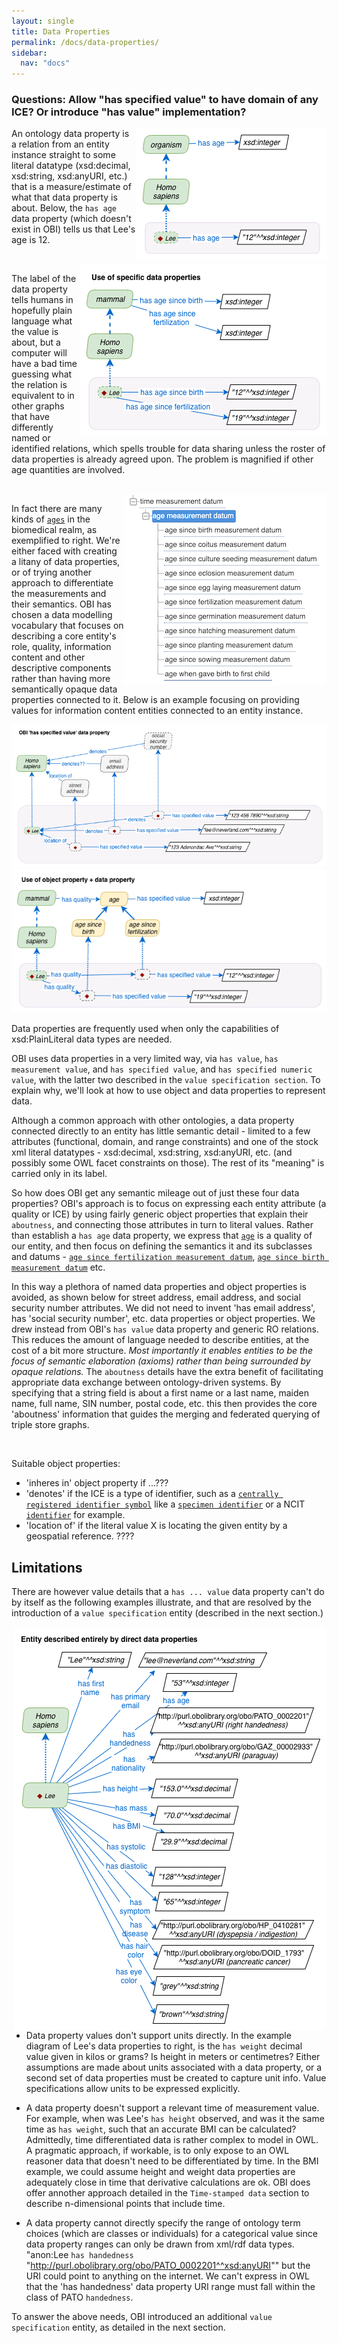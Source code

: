 ```yaml
---
layout: single
title: Data Properties
permalink: /docs/data-properties/
sidebar:
  nav: "docs"
---
```


### Questions: Allow "has specified value" to have domain of any ICE?  Or introduce "has value" implementation?

<img align="right" src="/assets/images/docs/data_lee_data_property_age.png">

An ontology data property is a relation from an entity instance straight to some literal datatype (xsd:decimal, xsd:string, xsd:anyURI, etc.) that is a measure/estimate of what that data property is about. Below, the `has age` data property (which doesn't exist in OBI) tells us that Lee's age is 12.

<br clear="both">

<img align="right" src="/assets/images/docs/data_lee_data_property_ages.png">

The label of the data property tells humans in hopefully plain language what the value is about, but a computer will have a bad time guessing what the relation is equivalent to in other graphs that have differently named or identified relations, which spells trouble for data sharing unless the roster of data properties is already agreed upon.  The problem is magnified if other age quantities are involved.

<br clear="both">

<img align="right" src="/assets/images/docs/data_age_measurement_datums.png">

In fact there are many kinds of [`ages`](http://purl.obolibrary.org/obo/OBI_0001167) in the biomedical realm, as exemplified to right. We're either faced with creating a litany of data properties, or of trying another approach to differentiate the measurements and their semantics. OBI has chosen a data modelling vocabulary that focuses on describing a core entity's role, quality, information content and other descriptive components rather than having more semantically opaque data properties connected to it. Below is an example focusing on providing values for information content entities connected to an entity instance.

<img src="/assets/images/docs/data_lee_has_specified_value.png">

<img src="/assets/images/docs/data_lee_object_property_ages.png">

Data properties are frequently used when only the capabilities of xsd:PlainLiteral data types are needed. 

OBI uses data properties in a very limited way, via `has value`, `has measurement value`, and `has specified value`, and `has specified numeric value`, with the latter two described in the `value specification section`.  To explain why, we'll look at how to use object and data properties to represent data.


Although a common approach with other ontologies, a data property connected directly to an entity has little semantic detail - limited to a few attributes (functional, domain, and range constraints) and one of the stock xml literal datatypes - xsd:decimal, xsd:string, xsd:anyURI, etc. (and possibly some OWL facet constraints on those). The rest of its "meaning" is carried only in its label.  

So how does OBI get any semantic mileage out of just these four data properties?  OBI's approach is to focus on expressing each entity attribute (a quality or ICE) by using fairly generic object properties that explain their `aboutness`, and connecting those attributes in turn to literal values.  Rather than establish a `has age` data property, we express that [`age`](http://purl.obolibrary.org/obo/PATO_0000011) is a quality of our entity, and then focus on defining the semantics it and its subclasses and datums - [`age since fertilization measurement datum`](http://purl.obolibrary.org/obo/OBI_0001168), [`age since birth measurement datum`](http://purl.obolibrary.org/obo/OBI_0001169) etc. 

In this way a plethora of named data properties and object properties is avoided, as shown below for street address, email address, and social security number attributes.  We did not need to invent 'has email address', has 'social security number', etc. data properties or object properties. We drew instead from OBI's `has value` data property and generic RO relations.  This reduces the amount of language needed to describe entities, at the cost of a bit more structure. *Most importantly it enables entities to be the focus of semantic elaboration (axioms) rather than being surrounded by opaque relations.* The `aboutness` details have the extra benefit of facilitating appropriate data exchange between ontology-driven systems.  By specifying that a string field is about a first name or a last name, maiden name, full name, SIN number, postal code, etc. this then provides the core 'aboutness' information that guides the merging and federated querying of triple store graphs.

<br clear="both">

Suitable object properties:

- 'inheres in' object property if ...???
- 'denotes' if the ICE is a type of identifier, such as a [`centrally registered identifier symbol`](http://purl.obolibrary.org/obo/IAO_0000577) like a [`specimen identifier`](http://purl.obolibrary.org/obo/OBI_0001616) or a NCIT [`identifier`](http://purl.obolibrary.org/obo/NCIT_C25364) for example.
- 'location of' if the literal value X is locating the given entity by a geospatial reference. ????

## Limitations

There are however value details that a `has ... value` data property can't do by itself as the following examples illustrate, and that are resolved by the introduction of a `value specification` entity (described in the next section.)

<img align="right" src="/assets/images/docs/data_lee_data_properties.png">

- Data property values don't support units directly. In the example diagram of Lee's data properties to right, is the `has weight` decimal value given in kilos or grams? Is height in meters or centimetres? Either assumptions are made about units associated with a data property, or a second set of data properties must be created to capture unit info.  Value specifications allow units to be expressed explicitly.

- A data property doesn't support a relevant time of measurement value.  For example, when was Lee's `has height` observed, and was it the same time as `has weight`, such that an accurate BMI can be calculated?  Admittedly, time differentiated data is rather complex to model in OWL. A pragmatic approach, if workable, is to only expose to an OWL reasoner data that doesn't need to be differentiated by time. In the BMI example, we could assume height and weight data properties are adequately close in time that derivative calculations are ok. OBI does offer annother approach detailed in the `Time-stamped data` section to describe n-dimensional points that include time.

- A data property cannot directly specify the range of ontology term choices (which are classes or individuals) for a categorical value since data property ranges can only be drawn from xml/rdf data types. "anon:Lee `has handedness` "http://purl.obolibrary.org/obo/PATO_0002201^^xsd:anyURI"" but the URI could point to anything on the internet. We can't express in OWL that the 'has handedness' data property URI range must fall within the class of PATO `handedness`.

To answer the above needs, OBI introduced an additional `value specification` entity, as detailed in the next section.